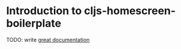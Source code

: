 # Introduction to cljs-homescreen-boilerplate

TODO: write [great documentation](http://jacobian.org/writing/what-to-write/)
